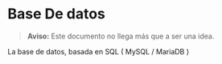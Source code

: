 Base De datos
============

> __Aviso:__ Este documento no llega más que a ser una idea.

La base de datos, basada en SQL ( MySQL / MariaDB )
